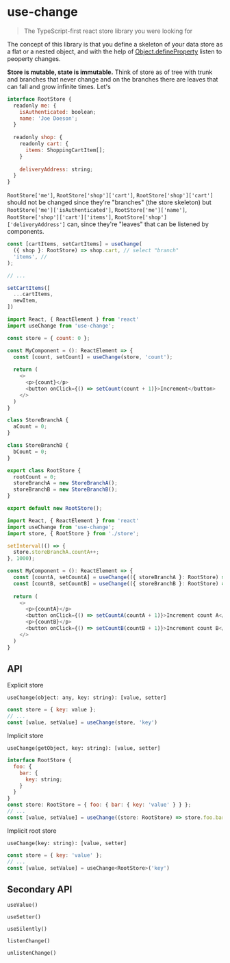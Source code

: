 # use-change

> The TypeScript-first react store library you were looking for


The concept of this library is that you define a skeleton of your data store as a flat or a nested object, and with the help of [Object.defineProperty](https://developer.mozilla.org/en-US/docs/Web/JavaScript/Reference/Global_Objects/Object/defineProperty) listen to peoperty changes.

**Store is mutable, state is immutable.** Think of store as of tree with trunk and branches that never change and on the branches there are leaves that can fall and grow infinite times. Let's 

```js
interface RootStore {
  readonly me: {
    isAuthenticated: boolean; 
    name: 'Joe Doeson';
  }
  
  readonly shop: {
    readonly cart: {
      items: ShoppingCartItem[];
    }
    
    deliveryAddress: string;
  }
}
```

`RootStore['me']`, `RootStore['shop']['cart']`, `RootStore['shop']['cart']` should not be changed since they're "branches" (the store skeleton) but `RootStore['me']['isAuthenticated']`, `RootStore['me']['name']`, `RootStore['shop']['cart']['items']`, `RootStore['shop']['deliveryAddress']` can, since they're "leaves" that can be listened by components. 

```js
const [cartItems, setCartItems] = useChange(
  ({ shop }: RootStore) => shop.cart, // select "branch"
  'items', // 
);

// ...

setCartItems([
  ...cartItems,
  newItem,
])
```




```js
import React, { ReactElement } from 'react'
import useChange from 'use-change';

const store = { count: 0 };

const MyComponent = (): ReactElement => {
  const [count, setCount] = useChange(store, 'count');
  
  return (
    <>
      <p>{count}</p>
      <button onClick={() => setCount(count + 1)}>Increment</button>
    </>
  )
}
```

```js
class StoreBranchA {
  aCount = 0;
}

class StoreBranchB {
  bCount = 0;
}

export class RootStore {
  rootCount = 0;
  storeBranchA = new StoreBranchA();
  storeBranchB = new StoreBranchB();
}

export default new RootStore();
```

```js
import React, { ReactElement } from 'react'
import useChange from 'use-change';
import store, { RootStore } from './store';

setInterval(() => {
  store.storeBranchA.countA++;
}, 1000);

const MyComponent = (): ReactElement => {
  const [countA, setCountA] = useChange(({ storeBranchA }: RootStore) => storeBranchA, 'countA');
  const [countB, setCountB] = useChange(({ storeBranchB }: RootStore) => storeBranchB, 'countB');
  
  return (
    <>
      <p>{countA}</p>
      <button onClick={() => setCountA(countA + 1)}>Increment count A</button>
      <p>{countB}</p>
      <button onClick={() => setCountB(countB + 1)}>Increment count B</button>
    </>
  )
}
```


## API

Explicit store

`useChange(object: any, key: string): [value, setter]`

```js
const store = { key: value };
// ...
const [value, setValue] = useChange(store, 'key')
```

Implicit store

`useChange(getObject, key: string): [value, setter]`

```js
interface RootStore {
  foo: { 
    bar: { 
      key: string;
    } 
  }
}
const store: RootStore = { foo: { bar: { key: 'value' } } };
// ...
const [value, setValue] = useChange((store: RootStore) => store.foo.bar, 'key')
```


Implicit root store


`useChange(key: string): [value, setter]`

```js
const store = { key: 'value' };
// ...
const [value, setValue] = useChange<RootStore>('key')
```


## Secondary API 

`useValue()`

`useSetter()`

`useSilently()`

`listenChange()`

`unlistenChange()`

